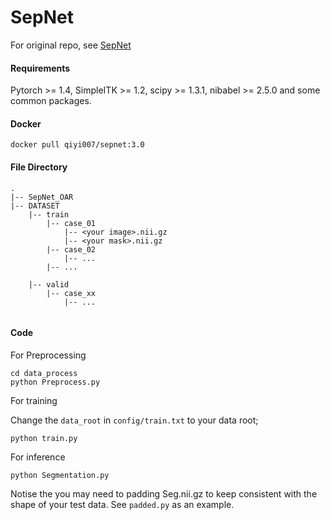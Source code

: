 # SepNet
For original repo, see [SepNet](https://github.com/HiLab-git/SepNet/tree/master)

#### Requirements
Pytorch >= 1.4, SimpleITK >= 1.2, scipy >= 1.3.1, nibabel >= 2.5.0 and some common packages.

#### Docker

```
docker pull qiyi007/sepnet:3.0
```

#### File Directory
```
.
|-- SepNet_OAR
|-- DATASET
    |-- train
        |-- case_01
            |-- <your image>.nii.gz
            |-- <your mask>.nii.gz
        |-- case_02
            |-- ...
        |-- ...
   
    |-- valid
        |-- case_xx
            |-- ...


```


#### Code
For Preprocessing

```
cd data_process
python Preprocess.py
```

For training

Change the `data_root` in `config/train.txt` to your data root;
```
python train.py
```

For inference

```
python Segmentation.py
```
Notise the you may need to padding Seg.nii.gz to keep consistent with the shape of your test data. See `padded.py` as an example.

